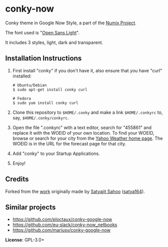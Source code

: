 # conky-now
Conky theme in Google Now Style, a part of the [Numix Project](https://numixproject.org/).

The font used is "[Open Sans Light](http://www.opensans.com/)".

It includes 3 styles, light, dark and transparent.

## Installation Instructions

1. First install "conky" if you don't have it, also ensure that you have "curl" installed:

       # Ubuntu/Debian
       $ sudo apt-get install conky curl

       # Fedora
       $ sudo yum install conky curl
2. Clone this repository to `$HOME/.conky` and make a link `$HOME/.conkyrc` to, say, `$HOME/.conky/conkyrc`.
3. Open the file ".conkyrc" with a text editor, search for "455861" and replace it with the WOEID of your own location.
To find your WOEID, browse or search for your city from the [Yahoo Weather home page](https://weather.yahoo.com/).
The WOEID is in the URL for the forecast page for that city.
4. Add "conky" to your Startup Applications.
5. Enjoy!

## Credits

Forked from the [work](http://satya164.deviantart.com/art/Conky-Google-Now-366545753) originally made by [Satyajit Sahoo](https://github.com/satya164) ([satya164](http://satya164.deviantart.com/)).

## Similar projects

- https://github.com/ploctaux/conky-google-now
- https://github.com/eu-slack/conky-now_netbooks
- https://github.com/mariusv/conky-google-now

**License**: GPL-3.0+
